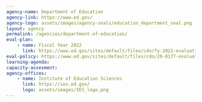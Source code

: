 ```yaml
---
agency-name: Department of Education
agency-link: https://www.ed.gov/
agency-logo: assets/images/agency-seals/education_department_seal.png
layout: agency
permalink: /agencies/department-of-education/
eval-plan:
    - name: Fiscal Year 2022
      link: https://www.ed.gov/sites/default/files/cdo/fy-2022-evaluation-plan.pdf
eval-policy: https://www.ed.gov/sites/default/files/cdo/20-0177-evaluation-policy.pdf
learning-agenda:
capacity-assesment:
agency-offices:
    - name: Institute of Education Sciences
      link: https://ies.ed.gov/
      logo: assets/images/IES_logo.png
---
```


